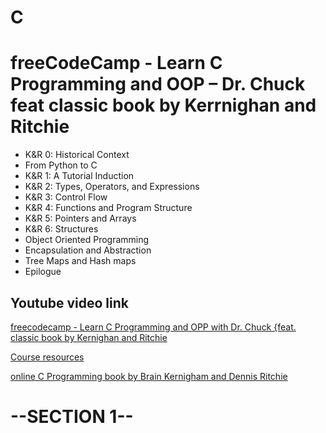 # C

# freeCodeCamp - Learn C Programming and OOP –  Dr. Chuck feat classic book by Kerrnighan and Ritchie

- K&R 0: Historical Context
- From Python to C
- K&R 1: A Tutorial Induction
- K&R 2: Types, Operators, and Expressions
- K&R 3: Control Flow
- K&R 4: Functions and Program Structure
- K&R 5: Pointers and Arrays 
- K&R 6: Structures
- Object Oriented Programming
- Encapsulation and Abstraction
- Tree Maps and Hash maps
- Epilogue

## Youtube video link
[freecodecamp - Learn C Programming and OPP with Dr. Chuck {feat. classic book by Kernighan and Ritchie](https://youtu.be/PaPN51Mm5qQ?si=xooMUlUAiGkQSrbK)

[Course resources](https://www.cc4e.com/)

[online C Programming book by Brain Kernigham and Dennis Ritchie](https://www.cc4e.com/index.php)




# --SECTION 1--


##

##
